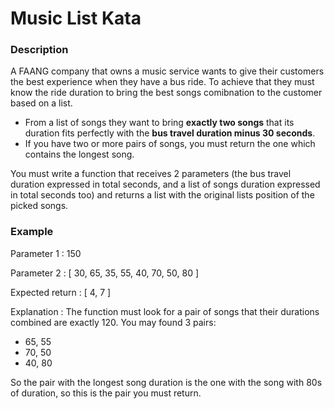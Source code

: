 # Music List Kata

### Description

A FAANG company that owns a music service wants to give their customers the best experience when they have a bus ride. To achieve that they must know the ride duration to bring the best songs comibnation to the customer based on a list.

* From a list of songs they want to bring **exactly two songs** that its duration fits perfectly with the **bus travel duration minus 30 seconds**.
* If you have two or more pairs of songs, you must return the one which contains the longest song.

You must write a function that receives 2 parameters (the bus travel duration expressed in total seconds, and a list of songs duration expressed in total seconds too) and returns a list with the original lists position of the picked songs.

### Example

Parameter 1 : 150

Parameter 2 : [ 30, 65, 35, 55, 40, 70, 50, 80 ]

Expected return : [ 4, 7 ]

Explanation : The function must look for a pair of songs that their durations combined are exactly 120. You may found 3 pairs:

* 65, 55
* 70, 50
* 40, 80

So the pair with the longest song duration is the one with the song with 80s of duration, so this is the pair you must return.
